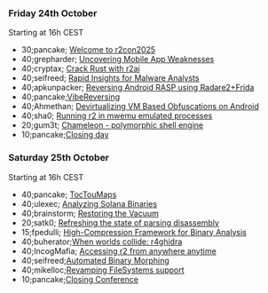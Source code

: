 ### Friday 24th October

Starting at 16h CEST

* 30;pancake; <a href="#welcome">Welcome to r2con2025</a>
* 40;grepharder; <a href="#mobile">Uncovering Mobile App Weaknesses</a>
* 40;cryptax; <a href="#rust">Crack Rust with r2ai</a>
* 40;seifreed; <a href="#inspect">Rapid Insights for Malware Analysts</a>
* 40;apkunpacker; <a href="#rasp">Reversing Android RASP using Radare2+Frida</a>
* 40;pancake;<a href="#vibe">VibeReversing</a>
* 40;Ahmethan; <a href="#devirt">Devirtualizing VM Based Obfuscations on Android</a>
* 40;sha0; <a href="#mwemu">Running r2 in mwemu emulated processes</a>
* 20;gum3t; <a href="#chameleon">Chameleon - polymorphic shell engine</a>
* 10;pancake;<a href="#close0">Closing day</a>

### Saturday 25th October

Starting at 16h CEST

* 40;pancake; <a href="#toctou">TocTouMaps</a>
* 40;ulexec; <a href="#solana">Analyzing Solana Binaries</a>
* 40;brainstorm; <a href="#vacuum">Restoring the Vacuum</a>
* 20;satk0; <a href="#parse">Refreshing the state of parsing disassembly</a>
* 15;fpedulli; <a href="#comp">High-Compression Framework for Binary Analysis</a>
* 40;buherator;<a href="#r4ghidra">When worlds collide: r4ghidra</a>
* 40;IncogMafia; <a href="#r2web">Accessing r2 from anywhere anytime</a>
* 40;seifreed;<a href="#morph">Automated Binary Morphing</a>
* 40;mikelloc;<a href="#rfs">Revamping FileSystems support</a>
* 10;pancake;<a href="#close2">Closing Conference</a>
```
